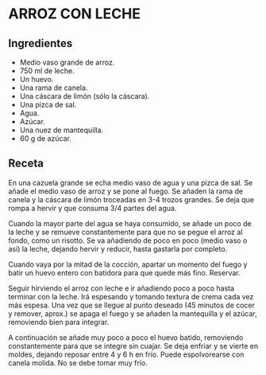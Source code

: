 # ARROZ CON LECHE

## Ingredientes

- Medio vaso grande de arroz.
- 750 ml de leche.
- Un huevo.
- Una rama de canela.
- Una cáscara de limón (sólo la cáscara).
- Una pizca de sal.
- Agua.
- Azúcar.
- Una nuez de mantequilla.
- 60 g de azúcar.

## Receta

En una cazuela grande se echa medio vaso de agua y una pizca de sal. Se añade el medio vaso de arroz y se pone al fuego. Se añaden la rama de canela y la cáscara de limón troceadas en 3-4 trozos grandes. Se deja que rompa a hervir y que consuma 3/4 partes del agua. <br>

Cuando la mayor parte del agua se haya consumido, se añade un poco de la leche y se remueve constantemente para que no se pegue el arroz al fondo, como un risotto. Se va añadiendo de poco en poco (medio vaso o así) la leche, dejando hervir y reducir, hasta gastarla por completo. <br>

Cuando vaya por la mitad de la cocción, apartar un momento del fuego y batir un huevo entero con batidora para que quede más fino. Reservar. <br>

Seguir hirviendo el arroz con leche e ir añadiendo poco a poco hasta terminar con la leche. Irá espesando y tomando textura de crema cada vez más espesa. Una vez que se llegue al punto deseado (45 minutos de cocer y remover, aprox.) se apaga el fuego y se añaden la mantequilla y el azúcar, removiendo bien para integrar.<br>

 A continuación se añade muy poco a poco el huevo batido, removiendo constantemente para que se integre sin cuajar. Se deja enfriar y se vierte en moldes, dejando reposar entre 4 y 6 h en frío. Puede espolvorearse con canela molida. No se debe tomar muy frío.

